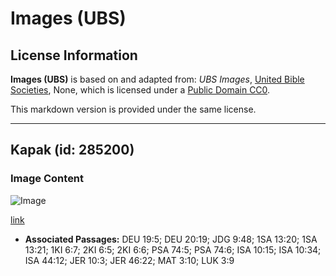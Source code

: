 # Images (UBS)

## License Information

**Images (UBS)** is based on and adapted from: _UBS Images_, [United Bible Societies](https://unitedbiblesocieties.org/), None, which is licensed under a [Public Domain CC0](https://creativecommons.org/public-domain/cc0/).

This markdown version is provided under the same license.



--------------------------------

## Kapak (id: 285200)

### Image Content

![Image](https://cdn.aquifer.bible/aquifer-content/resources/Media/WEB-0010_adze.jpg)

[link](https://cdn.aquifer.bible/aquifer-content/resources/Media/WEB-0010_adze.jpg)

* **Associated Passages:** DEU 19:5; DEU 20:19; JDG 9:48; 1SA 13:20; 1SA 13:21; 1KI 6:7; 2KI 6:5; 2KI 6:6; PSA 74:5; PSA 74:6; ISA 10:15; ISA 10:34; ISA 44:12; JER 10:3; JER 46:22; MAT 3:10; LUK 3:9

